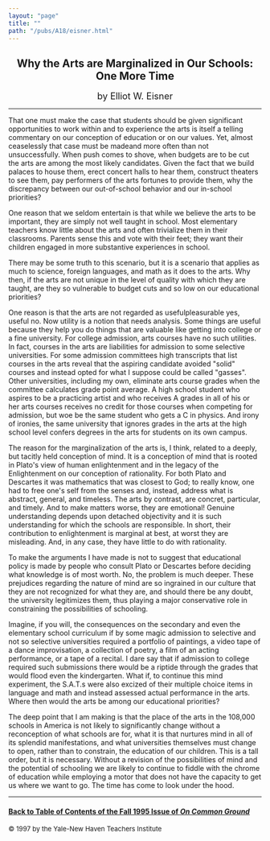 ```yaml
---
layout: "page"
title: ""
path: "/pubs/A18/eisner.html"
---
```

<main>
<center><h2>
Why the Arts are Marginalized in Our Schools: One More Time</h2>
<font size="+1">by Elliot W. Eisner</font>
</center><hr/>
That one must make the case that students should be given  significant
opportunities to work within and to experience the arts is  itself a
telling commentary on our conception of education or on our  values.  Yet,
almost ceaselessly that case must be made­and more  often than not
unsuccessfully.  When push comes to shove, when  budgets are to be cut the
arts are among the  most likely candidates.   Given the fact that we build
palaces to house them, erect concert  halls to hear them, construct
theaters to see them, pay performers of  the arts fortunes to provide
them, why the discrepancy between our  out-of-school behavior and our
in-school priorities?
<p>One reason that we seldom entertain is that while we believe the arts
to be important, they are simply not well taught in school.  Most
elementary teachers know little about the arts and often trivialize  them
in their classrooms.  Parents sense this and vote with their feet;  they
want their children engaged in more substantive experiences in  school.
</p><p>
There may be some truth to this scenario, but it is a scenario that
applies as much to science, foreign languages, and math as it does to  the
arts.  Why then, if the arts are not unique in the level of quality  with
which they are taught, are they so vulnerable to budget cuts  and so low
on our educational priorities?
</p><p>
One reason is that the arts are not regarded as useful­pleasurable
yes, useful no.  Now utility is a notion that needs analysis.  Some
things are useful because they help you do things that are valuable­
like getting into college or a fine university.  For college admission,
arts courses have no such utilities.  In fact, courses in the arts are
liabilities for admission to some selective universities. For some
admission committees high transcripts that list courses in the arts
reveal that the aspiring candidate avoided "solid" courses and instead
opted for what I suppose could be called "gasses".  Other universities,
including my own, eliminate arts course grades when the committee
calculates grade point average.  A high school student who aspires to  be
a practicing artist and who receives A grades in all of his or her  arts
courses receives no credit for those courses when competing for
admission, but woe be the same student who gets a C in physics.   And
irony of ironies, the same university that ignores grades in the  arts at
the high school level confers degrees in the arts for students  on its own
campus.
</p><p>
The reason for the marginalization of the arts is, I think, related to a
deeply, but tacitly held conception of mind.  It is a conception of  mind
that is rooted in Plato's view of human enlightenment and in  the legacy
of the Enlightenment on our conception of rationality.  For  both Plato
and Descartes it was mathematics that was closest to God;  to really know,
one had to free one's self from the senses and,  instead, address what is
abstract, general, and timeless.  The arts by  contrast, are concret,
particular, and timely.  And to make matters  worse, they are emotional!
Genuine understanding depends upon  detached objectivity and it is such
understanding for which the  schools are responsible. In short, their
contribution to enlightenment  is marginal at best, at worst they are
misleading.  And, in any case,  they have little to do with rationality.
</p><p>
To make the arguments I have made is not to suggest that  educational
policy is made by people who consult Plato or Descartes  before deciding
what knowledge is of most worth.  No, the problem is  much deeper.  These
prejudices regarding the nature of mind are so  ingrained in our culture
that they are not recognized for what they  are, and should there be any
doubt, the university legitimizes them,  thus playing a major conservative
role in constraining the  possibilities of schooling.
</p><p>
Imagine, if you will, the consequences on the secondary and even the
elementary school curriculum if by some magic admission to  selective and
not so selective universities required a portfolio of  paintings, a video
tape of a dance improvisation, a collection of  poetry, a film of an
acting performance, or a tape of a recital.  I dare  say that if admission
to college required such submissions there  would be a riptide through the
grades that would flood even the  kindergarten.  What if, to continue this
mind experiment, the S.A.T.s  were also excized of their multiple choice
items in language and math  and instead assessed actual performance in the
arts.  Where then  would the arts be among our educational priorities?
</p><p>
The deep point that I am making is that the place of the arts in the
108,000 schools in America is not likely to significantly change  without
a reconception of what schools are for, what it is that  nurtures mind in
all of its splendid manifestations, and what  universities themselves must
change to open, rather than to  constrain, the education of our children.
This is a tall order, but it is  necessary.  Without a revision of the
possibilities of mind and the  potential of schooling we are likely to
continue to fiddle with the  chrome of education while employing a motor
that does not have the  capacity to get us where we want to go.  The time
has come to look  under the hood.
</p><hr/>
<h4><a href=".\">Back to
Table of Contents of the Fall 1995 Issue of <i>On Common
Ground</i></a>
</h4>
<font size="-1">© 1997 by the Yale-New Haven Teachers Institute
</font></main>